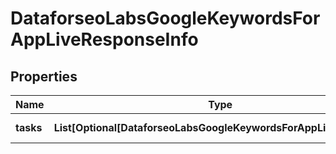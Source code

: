 # DataforseoLabsGoogleKeywordsForAppLiveResponseInfo


## Properties

| Name | Type | Description | Notes |
|------------ | ------------- | ------------- | -------------|
**tasks** | **List[Optional[DataforseoLabsGoogleKeywordsForAppLiveTaskInfo]]** | array of tasks |[optional]|